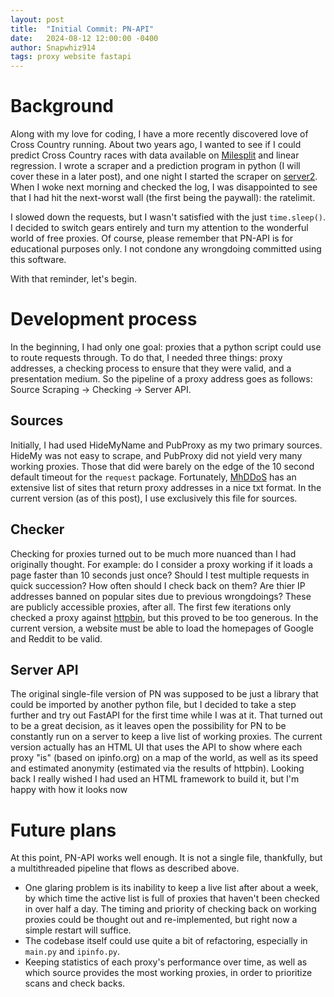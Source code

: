 ```yaml
---
layout: post
title:  "Initial Commit: PN-API"
date:   2024-08-12 12:00:00 -0400
author: Snapwhiz914
tags: proxy website fastapi
---
```

# Background

Along with my love for coding, I have a more recently discovered love of Cross Country running. About two years ago, I wanted to see if I could predict Cross Country races with data available on [Milesplit](https://www.milesplit.com/) and linear regression. I wrote a scraper and a prediction program in python (I will cover these in a later post), and one night I started the scraper on [server2](2024/08/12/server1-5). When I woke next morning and checked the log, I was disappointed to see that I had hit the next-worst wall (the first being the paywall): the ratelimit.

I slowed down the requests, but I wasn't satisfied with the just `time.sleep()`. I  decided to switch gears entirely and turn my attention to the wonderful world of free proxies. Of course, please remember that PN-API is for educational purposes only. I not condone any wrongdoing committed using this software.

With that reminder, let's begin.

# Development process

In the beginning, I had only one goal: proxies that a python script could use to route requests through. To do that, I needed three things: proxy addresses, a checking process to ensure that they were valid, and a presentation medium. So the pipeline of a proxy address goes as follows: Source Scraping -> Checking -> Server API.

## Sources

Initially, I had used HideMyName and PubProxy as my two primary sources. HideMy was not easy to scrape, and PubProxy did not yield very many working proxies. Those that did were barely on the edge of the 10 second default timeout for the `request` package. Fortunately, [MhDDoS](https://github.com/MatrixTM/MHDDoS/blob/main/config.json) has an extensive list of sites that return proxy addresses in a nice txt format. In the current version (as of this post), I use exclusively this file for sources.

## Checker

Checking for proxies turned out to be much more nuanced than I had originally thought. For example: do I consider a proxy working if it loads a page faster than 10 seconds just once? Should I test multiple requests in quick succession? How often should I check back on them? Are thier IP addresses banned on popular sites due to previous wrongdoings? These are publicly accessible proxies, after all. The first few iterations only checked a proxy against [httpbin](https://httpbin.org), but this proved to be too generous. In the current version, a website must be able to load the homepages of Google and Reddit to be valid.

## Server API

The original single-file version of PN was supposed to be just a library that could be imported by another python file, but I decided to take a step further and try out FastAPI for the first time while I was at it. That turned out to be a great decision, as it leaves open the possibility for PN to be constantly run on a server to keep a live list of working proxies. The current version actually has an HTML UI that uses the API to show where each proxy "is" (based on ipinfo.org) on a map of the world, as well as its speed and estimated anonymity (estimated via the results of httpbin). Looking back I really wished I had used an HTML framework to build it, but I'm happy with how it looks now

# Future plans

At this point, PN-API works well enough. It is not a single file, thankfully, but a multithreaded pipeline that flows as described above.

- One glaring problem is its inability to keep a live list after about a week, by which time the active list is full of proxies that haven't been checked in over half a day. The timing and priority of checking back on working proxies could be thought out and re-implemented, but right now a simple restart will suffice.
- The codebase itself could use quite a bit of refactoring, especially in `main.py` and `ipinfo.py`.
- Keeping statistics of each proxy's performance over time, as well as which source provides the most working proxies, in order to prioritize scans and check backs.
